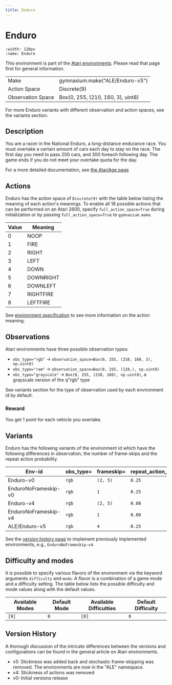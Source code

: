 ```yaml
---
title: Enduro
---
```


# Enduro

```{figure} ../_static/videos/environments/enduro.gif
:width: 120px
:name: Enduro
```

This environment is part of the <a href='..'>Atari environments</a>. Please read that page first for general information.

|                   |                                   |
|-------------------|-----------------------------------|
| Make              | gymnasium.make("ALE/Enduro-v5")   |
| Action Space      | Discrete(9)                       |
| Observation Space | Box(0, 255, (210, 160, 3), uint8) |

For more Enduro variants with different observation and action spaces, see the variants section.

## Description

You are a racer in the National Enduro, a long-distance endurance race. You must overtake a certain amount of cars each day to stay on the race. The first day you need to pass 200 cars, and 300 foreach following day. The game ends if you do not meet your overtake quota for the day.

For a more detailed documentation, see [the AtariAge page](https://atariage.com/manual_html_page.php?SoftwareLabelID=163)

## Actions

Enduro has the action space of `Discrete(9)` with the table below listing the meaning of each action's meanings.
To enable all 18 possible actions that can be performed on an Atari 2600, specify `full_action_space=True` during
initialization or by passing `full_action_space=True` to `gymnasium.make`.

|   Value | Meaning   |
|---------|-----------|
|       0 | NOOP      |
|       1 | FIRE      |
|       2 | RIGHT     |
|       3 | LEFT      |
|       4 | DOWN      |
|       5 | DOWNRIGHT |
|       6 | DOWNLEFT  |
|       7 | RIGHTFIRE |
|       8 | LEFTFIRE  |

See [environment specification](../env-spec) to see more information on the action meaning.

## Observations

Atari environments have three possible observation types:

- `obs_type="rgb"` -> `observation_space=Box(0, 255, (210, 160, 3), np.uint8)`
- `obs_type="ram"` -> `observation_space=Box(0, 255, (128,), np.uint8)`
- `obs_type="grayscale"` -> `Box(0, 255, (210, 160), np.uint8)`, a grayscale version of the q"rgb" type

See variants section for the type of observation used by each environment id by default.

### Reward

You get 1 point for each vehicle you overtake.

## Variants

Enduro has the following variants of the environment id which have the following differences in observation,
the number of frame-skips and the repeat action probability.

| Env-id               | obs_type=   | frameskip=   | repeat_action_probability=   |
|----------------------|-------------|--------------|------------------------------|
| Enduro-v0            | `rgb`       | `(2, 5)`     | `0.25`                       |
| EnduroNoFrameskip-v0 | `rgb`       | `1`          | `0.25`                       |
| Enduro-v4            | `rgb`       | `(2, 5)`     | `0.00`                       |
| EnduroNoFrameskip-v4 | `rgb`       | `1`          | `0.00`                       |
| ALE/Enduro-v5        | `rgb`       | `4`          | `0.25`                       |

See the [version history page](https://ale.farama.org/environments/#version-history-and-naming-schemes) to implement previously implemented environments, e.g., `EnduroNoFrameskip-v4`.

## Difficulty and modes

It is possible to specify various flavors of the environment via the keyword arguments `difficulty` and `mode`.
A flavor is a combination of a game mode and a difficulty setting. The table below lists the possible difficulty and mode values
along with the default values.

| Available Modes   | Default Mode   | Available Difficulties   | Default Difficulty   |
|-------------------|----------------|--------------------------|----------------------|
| `[0]`             | `0`            | `[0]`                    | `0`                  |

## Version History

A thorough discussion of the intricate differences between the versions and configurations can be found in the general article on Atari environments.

* v5: Stickiness was added back and stochastic frame-skipping was removed. The environments are now in the "ALE" namespace.
* v4: Stickiness of actions was removed
* v0: Initial versions release
